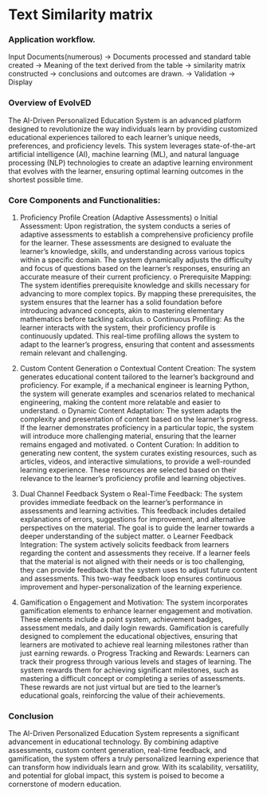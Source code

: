 # Text Similarity matrix

### Application workflow.
Input Documents(numerous) -> Documents processed and standard table created -> Meaning of the text derived from the table -> similarity matrix constructed -> conclusions and outcomes are drawn. -> Validation -> Display

### Overview of EvolvED

The AI-Driven Personalized Education System is an advanced platform designed to revolutionize the way individuals learn by providing customized educational experiences tailored to each learner’s unique needs, preferences, and proficiency levels. This system leverages state-of-the-art artificial intelligence (AI), machine learning (ML), and natural language processing (NLP) technologies to create an adaptive learning environment that evolves with the learner, ensuring optimal learning outcomes in the shortest possible time.

### Core Components and Functionalities:

1.	Proficiency Profile Creation (Adaptive Assessments)
    o	Initial Assessment: Upon registration, the system conducts a series of adaptive assessments to establish a comprehensive proficiency profile for the learner. These assessments are designed to evaluate the learner’s knowledge, skills, and understanding across various topics within a specific domain. The system dynamically adjusts the difficulty and focus of questions based on the learner’s responses, ensuring an accurate measure of their current proficiency.
    o	Prerequisite Mapping: The system identifies prerequisite knowledge and skills necessary for advancing to more complex topics. By mapping these prerequisites, the system ensures that the learner has a solid foundation before introducing advanced concepts, akin to mastering elementary mathematics before tackling calculus.
    o	Continuous Profiling: As the learner interacts with the system, their proficiency profile is continuously updated. This real-time profiling allows the system to adapt to the learner’s progress, ensuring that content and assessments remain relevant and challenging.

2.	Custom Content Generation
    o	Contextual Content Creation: The system generates educational content tailored to the learner’s background and proficiency. For example, if a mechanical engineer is learning Python, the system will generate examples and scenarios related to mechanical engineering, making the content more relatable and easier to understand.
    o	Dynamic Content Adaptation: The system adapts the complexity and presentation of content based on the learner’s progress. If the learner demonstrates proficiency in a particular topic, the system will introduce more challenging material, ensuring that the learner remains engaged and motivated.
    o	Content Curation: In addition to generating new content, the system curates existing resources, such as articles, videos, and interactive simulations, to provide a well-rounded learning experience. These resources are selected based on their relevance to the learner’s proficiency profile and learning objectives.

3.	Dual Channel Feedback System
    o	Real-Time Feedback: The system provides immediate feedback on the learner’s performance in assessments and learning activities. This feedback includes detailed explanations of errors, suggestions for improvement, and alternative perspectives on the material. The goal is to guide the learner towards a deeper understanding of the subject matter.
    o	Learner Feedback Integration: The system actively solicits feedback from learners regarding the content and assessments they receive. If a learner feels that the material is not aligned with their needs or is too challenging, they can provide feedback that the system uses to adjust future content and assessments. This two-way feedback loop ensures continuous improvement and hyper-personalization of the learning experience.

4.	Gamification
    o	Engagement and Motivation: The system incorporates gamification elements to enhance learner engagement and motivation. These elements include a point system, achievement badges, assessment medals, and daily login rewards. Gamification is carefully designed to complement the educational objectives, ensuring that learners are motivated to achieve real learning milestones rather than just earning rewards.
    o	Progress Tracking and Rewards: Learners can track their progress through various levels and stages of learning. The system rewards them for achieving significant milestones, such as mastering a difficult concept or completing a series of assessments. These rewards are not just virtual but are tied to the learner’s educational goals, reinforcing the value of their achievements.

### Conclusion

The AI-Driven Personalized Education System represents a significant advancement in educational technology. By combining adaptive assessments, custom content generation, real-time feedback, and gamification, the system offers a truly personalized learning experience that can transform how individuals learn and grow. With its scalability, versatility, and potential for global impact, this system is poised to become a cornerstone of modern education.
